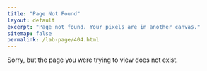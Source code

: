 ```yaml
---
title: "Page Not Found"
layout: default
excerpt: "Page not found. Your pixels are in another canvas."
sitemap: false
permalink: /lab-page/404.html
---
```


Sorry, but the page you were trying to view does not exist.

